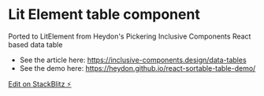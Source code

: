 # Lit Element table component

Ported to LitElement from Heydon's Pickering Inclusive Components React based data table 

- See the article here: https://inclusive-components.design/data-tables
- See the demo here: https://heydon.github.io/react-sortable-table-demo/


[Edit on StackBlitz ⚡️](https://stackblitz.com/edit/litelement-inclusive-table)
